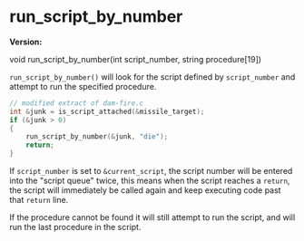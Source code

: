 # run_script_by_number

**Version:** <VersionInfo dink="" standalone />&nbsp;<VersionInfo freedink="" standalone />&nbsp;<VersionInfo dinkhd="" standalone />&nbsp;<VersionInfo yedink="" standalone />

<Prototype>void run_script_by_number(int script_number, string procedure[19])</Prototype>

`run_script_by_number()` will look for the script defined by `script_number` and attempt to run the specified procedure.

```c
// modified extract of dam-fire.c
int &junk = is_script_attached(&missile_target);
if (&junk > 0)
{
    run_script_by_number(&junk, "die");
    return;
}
```

If `script_number` is set to `&current_script`, the script number will be entered into the "script queue" twice, this means when the script reaches a `return`, the script will immediately be called again and keep executing code past that `return` line.

<VersionInfo dink="1.07">
If the procedure cannot be found it will still attempt to run the script, and will run the last procedure in the script.
</VersionInfo>
